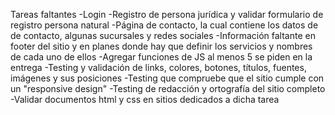 Tareas faltantes
-Login
-Registro de persona jurídica y validar formulario de registro persona natural
-Página de contacto, la cual contiene los datos de de contacto, algunas sucursales y redes sociales
-Información faltante en footer del sitio y en planes donde hay que definir los servicios y nombres de cada uno de ellos
-Agregar funciones de JS al menos 5 se piden en la entrega
-Testing y validación de links, colores, botones, títulos, fuentes, imágenes y sus posiciones
-Testing que compruebe que el sitio cumple con un "responsive design"
-Testing de redacción y ortografía del sitio completo
-Validar documentos html y css en sitios dedicados a dicha tarea
